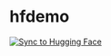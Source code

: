 # hfdemo

[![Sync to Hugging Face](https://github.com/Mudathir-Salahudeen/mlops-hf-text-summarizer/actions/workflows/main.yml/badge.svg)](https://github.com/Mudathir-Salahudeen/mlops-hf-text-summarizer/actions/workflows/main.yml)
